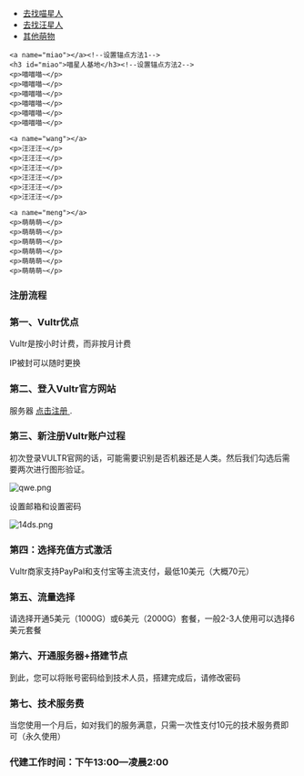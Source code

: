 <!DOCTYPE html><html><head>
<body>
    <ul>
        <li><a href="#miao">去找喵星人</a></li>
        <li><a href="#wang">去找汪星人</a></li>
        <li><a href="#meng">其他萌物</a></li>
    </ul>

    <a name="miao"></a><!--设置锚点方法1-->
    <h3 id="miao">喵星人基地</h3><!--设置锚点方法2-->
    <p>喵喵喵~</p>
    <p>喵喵喵~</p>
    <p>喵喵喵~</p>
    <p>喵喵喵~</p>
    <p>喵喵喵~</p>
    <p>喵喵喵~</p>
    
    <a name="wang"></a>
    <p>汪汪汪~</p>
    <p>汪汪汪~</p>
    <p>汪汪汪~</p>
    <p>汪汪汪~</p>
    <p>汪汪汪~</p>
    <p>汪汪汪~</p>

    <a name="meng"></a>
    <p>萌萌萌~</p>
    <p>萌萌萌~</p>
    <p>萌萌萌~</p>
    <p>萌萌萌~</p>
    <p>萌萌萌~</p>
    <p>萌萌萌~</p>
</body>
</html>



<a name="meng"></a>
### 注册流程


### 第一、Vultr优点
Vultr是按小时计费，而非按月计费

IP被封可以随时更换


### 第二、登入Vultr官方网站

<p>服务器 <a href="https://www.vultr.com/?ref=9024060" target="_blank" rel="noopener noreferrer">点击注册 </a>.</p>


### 第三、新注册Vultr账户过程
初次登录VULTR官网的话，可能需要识别是否机器还是人类。然后我们勾选后需要两次进行图形验证。

![qwe.png](https://s2.loli.net/2022/11/17/DGftT8vHNu6WsO9.png)


设置邮箱和设置密码

![14ds.png](https://s2.loli.net/2022/11/17/XTus7BShbO1mg3w.png)

### 第四：选择充值方式激活
Vultr商家支持PayPal和支付宝等主流支付，最低10美元（大概70元）

### 第五、流量选择

请选择开通5美元（1000G）或6美元（2000G）套餐，一般2-3人使用可以选择6美元套餐

### 第六、开通服务器+搭建节点
到此，您可以将账号密码给到技术人员，搭建完成后，请修改密码

### 第七、技术服务费

当您使用一个月后，如对我们的服务满意，只需一次性支付10元的技术服务费即可（永久使用）



### 代建工作时间：下午13:00—凌晨2:00
